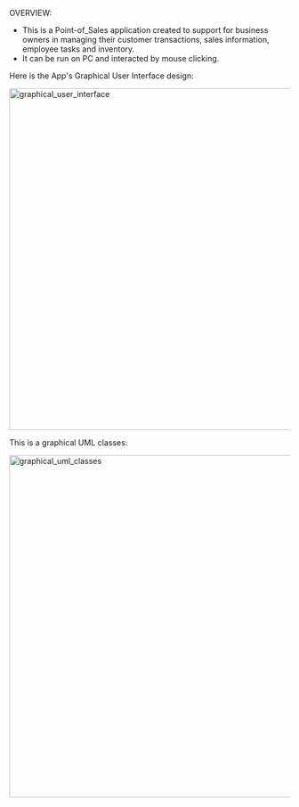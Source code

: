 OVERVIEW:
- This is a Point-of_Sales application created to support for business owners in managing their customer transactions, sales information, employee tasks and inventory.
- It can be run on PC and interacted by mouse clicking.

Here is the App's Graphical User Interface design:

<img width="614" alt="graphical_user_interface" src="https://github.com/keasark/interior_pos_app/assets/76891395/67bf774a-7c78-4792-ad22-3b0b4b9fefed">

This is a graphical UML classes:

<img width="615" alt="graphical_uml_classes" src="https://github.com/keasark/interior_pos_app/assets/76891395/a03389d3-f6d0-4284-80fb-af39c1b9f25e">

